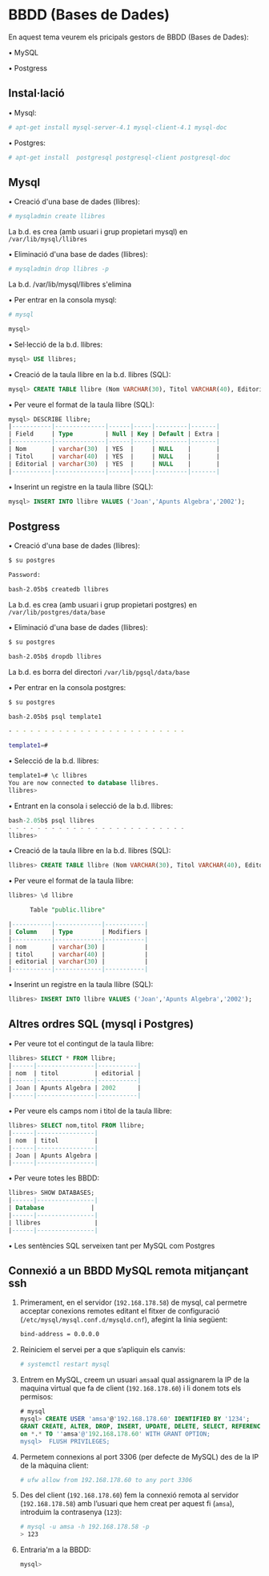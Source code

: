 # BBDD (Bases de Dades)

 En aquest tema veurem els pricipals gestors de BBDD (Bases de Dades):
 
• MySQL
 
• Postgress

## Instal·lació

• Mysql:

```bash
# apt-get install mysql-server-4.1 mysql-client-4.1 mysql-doc
```

• Postgres: 

```bash
# apt-get install  postgresql postgresql-client postgresql-doc
```

##  Mysql 

• Creació d'una base de dades (llibres):

```bash
# mysqladmin create llibres
```

La b.d. es crea (amb usuari i grup propietari mysql) en  `/var/lib/mysql/llibres`


• Eliminació d'una base de dades (llibres):

```bash
# mysqladmin drop llibres -p
```

La b.d. /var/lib/mysql/llibres s'elimina

• Per entrar en la consola mysql:

```bash
# mysql

mysql>
```

• Sel·lecció de la b.d. llibres:

```sql
mysql> USE llibres; 
```

• Creació de la taula llibre en la b.d. llibres (SQL):

```sql
mysql> CREATE TABLE llibre (Nom VARCHAR(30), Titol VARCHAR(40), Editorial VARCHAR(30));
```

• Per veure el format de la taula llibre (SQL):

```sql
mysql> DESCRIBE llibre; 
|-----------|--------------|------|-----|---------|-------|
| Field     | Type         | Null | Key | Default | Extra |
|-----------|--------------|------|-----|---------|-------|
| Nom       | varchar(30)  | YES  |     | NULL    |       |
| Titol     | varchar(40)  | YES  |     | NULL    |       |
| Editorial | varchar(30)  | YES  |     | NULL    |       |
|-----------|--------------|------|-----|---------|-------|
```

• Inserint un registre en la taula llibre (SQL):

```sql
mysql> INSERT INTO llibre VALUES ('Joan','Apunts Algebra','2002');
```

## Postgress

• Creació d'una base de dades (llibres):

```bash
$ su postgres 

Password:

bash-2.05b$ createdb llibres
```

La b.d. es crea (amb usuari i grup propietari postgres) en `/var/lib/postgres/data/base`

• Eliminació d'una base de dades (llibres):

```bash
$ su postgres 

bash-2.05b$ dropdb llibres
```

La b.d. es borra del directori `/var/lib/pgsql/data/base`

• Per entrar en la consola postgres:

```bash
$ su postgres 

bash-2.05b$ psql template1

- - - - - - - - - - - - - - - - - - - - - - - - - 

template1=#
```


• Selecció de la b.d. llibres:

```sql
template1=# \c llibres
You are now connected to database llibres. 
llibres>
```

• Entrant en la consola i selecció de la b.d. llibres:

```sql
bash-2.05b$ psql llibres
- - - - - - - - - - - - - - - - - - - - - - - - - 
llibres>
```

• Creació de la taula llibre en la b.d. llibres (SQL):

```sql
llibres> CREATE TABLE llibre (Nom VARCHAR(30), Titol VARCHAR(40), Editorial VARCHAR(30));
```


• Per veure el format de la taula llibre:

```sql
llibres> \d llibre 

      Table "public.llibre" 

|-----------|-------------|-----------|
| Column    | Type        | Modifiers |
|-----------|-------------|-----------|
| nom       | varchar(30) |           |
| titol     | varchar(40) |           |
| editorial | varchar(30) |           |
|-----------|-------------|-----------|
```

• Inserint un registre en la taula llibre (SQL):

```sql
llibres> INSERT INTO llibre VALUES ('Joan','Apunts Algebra','2002');
```

## Altres ordres SQL (mysql i Postgres)


• Per veure tot el contingut de la taula llibre:

```sql
llibres> SELECT * FROM llibre;
|------|----------------|-----------|
| nom  | titol          | editorial |
|------|----------------|-----------|
| Joan | Apunts Algebra | 2002      |
|------|----------------|-----------|
```


• Per veure els camps nom i titol de la taula llibre:

```sql
llibres> SELECT nom,titol FROM llibre;
|------|----------------|
| nom  | titol          |
|------|----------------|
| Joan | Apunts Algebra |
|------|----------------|
```

• Per veure totes les BBDD:

 ```sql
llibres> SHOW DATABASES;
|------|----------------|
| Database             |
|------|----------------|
| llibres               |
|------|----------------|
```

• Les sentències SQL serveixen tant per MySQL com Postgres


## Connexió a un BBDD MySQL remota mitjançant ssh

1. Primerament, en el servidor (`192.168.178.58`) de mysql, cal permetre acceptar conexions remotes editant el fitxer de configuració (`/etc/mysql/mysql.conf.d/mysqld.cnf`), afegint la línia següent:
	```bash
	bind-address = 0.0.0.0
	```

2. Reiniciem el servei per a que s’apliquin els canvis:

	```bash
	# systemctl restart mysql
	```

3. Entrem en MySQL, creem un usuari `amsa`al qual assignarem la IP de la maquinavirtual que fa de client (`192.168.178.60`) i li donem tots els permisos:

	```sql
	# mysql
	mysql> CREATE USER 'amsa'@'192.168.178.60' IDENTIFIED BY '1234';
	GRANT CREATE, ALTER, DROP, INSERT, UPDATE, DELETE, SELECT, REFERENCES, RELOAD 
	on *.* TO ''amsa'@'192.168.178.60' WITH GRANT OPTION;
	mysql>  FLUSH PRIVILEGES;
	```

4. Permetem connexions al port 3306 (per defecte de MySQL) des de la IP de la màquina client:

	```bash
	# ufw allow from 192.168.178.60 to any port 3306
	```


5. Des del client (`192.168.178.60`) fem la connexió remota al servidor (`192.168.178.58`) amb l’usuari que hem creat per aquest fi (`amsa`), introduim la contrasenya (`123`):

	```bash
	# mysql -u amsa -h 192.168.178.58 -p
	> 123
	```
6. Entraria'm a la BBDD:

	```sql
	mysql>
	```
